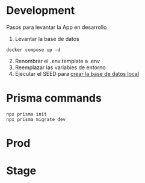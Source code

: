 # Development
Pasos para levantar la App en desarrollo
 
1. Levantar la base de datos

```
docker compose up -d
```

2. Renombrar el .env.template a .env
3. Reemplazar las variables de entorno
4. Ejecutar el SEED para [crear la base de datos local](localhot:3000/api/seed)

# Prisma commands

```
npx prisma init
npx prisma migrate dev
```


# Prod


# Stage